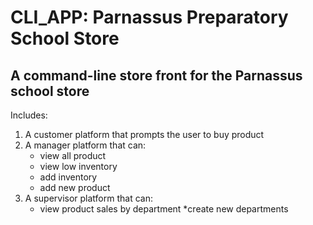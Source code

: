 # CLI_APP: Parnassus Preparatory School Store
## A command-line store front for the Parnassus school store
Includes:
1. A customer platform that prompts the user to buy product
2. A manager platform that can:
    * view all product
    * view low inventory
    * add inventory
    * add new product
3. A supervisor platform that can:
    * view product sales by department
    *create new departments
    
